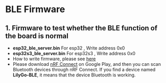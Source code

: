 
# BLE Firmware

## 1. Firmware to test whether the BLE function of the board is normal

* **esp32_ble_server.bin** For esp32 , Write address 0x0
* **esp32s3_ble_server.bin** For esp32s3 , Write address 0x0
* How to write firmware, please see [here](../GPS_Reset/README.MD)
* Please download [nRF Connect](https://www.nordicsemi.com/Products/Development-tools/nrf-connect-for-mobile) on Google Play, and then you can scan Bluetooth devices through nRF Connect. If you find a device named **LilyGo-BLE**, it means that the device Bluetooth is working.




